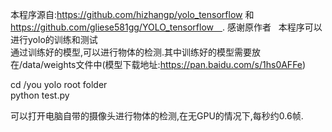本程序源自:https://github.com/hizhangp/yolo_tensorflow 和　https://github.com/gliese581gg/YOLO_tensorflow　.  感谢原作者  
本程序可以进行yolo的训练和测试  
通过训练好的模型,可以进行物体的检测.其中训练好的模型需要放在/data/weights文件中(模型下载地址:https://pan.baidu.com/s/1hs0AFFe)  

cd /you yolo root folder  
python test.py  

可以打开电脑自带的摄像头进行物体的检测,在无GPU的情况下,每秒约0.6帧.
